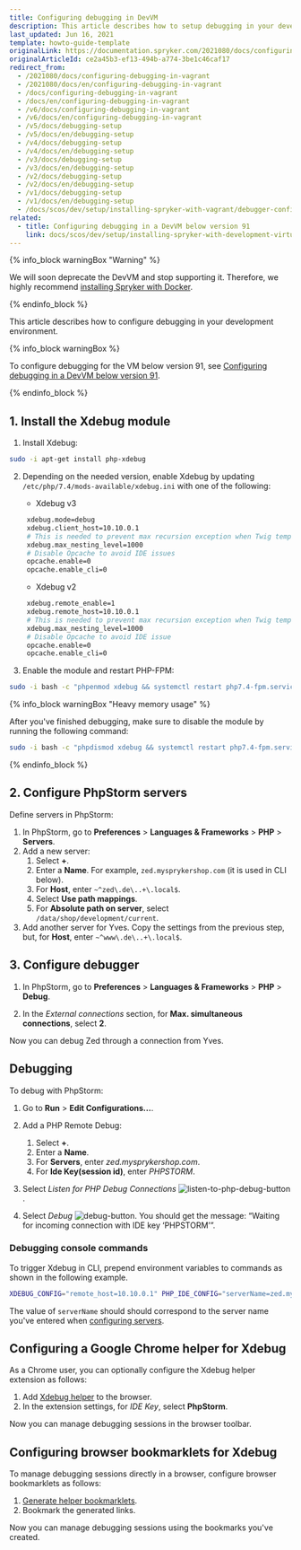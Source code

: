 ```yaml
---
title: Configuring debugging in DevVM
description: This article describes how to setup debugging in your development environment.
last_updated: Jun 16, 2021
template: howto-guide-template
originalLink: https://documentation.spryker.com/2021080/docs/configuring-debugging-in-vagrant
originalArticleId: ce2a45b3-ef13-494b-a774-3be1c46caf17
redirect_from:
  - /2021080/docs/configuring-debugging-in-vagrant
  - /2021080/docs/en/configuring-debugging-in-vagrant
  - /docs/configuring-debugging-in-vagrant
  - /docs/en/configuring-debugging-in-vagrant
  - /v6/docs/configuring-debugging-in-vagrant
  - /v6/docs/en/configuring-debugging-in-vagrant
  - /v5/docs/debugging-setup
  - /v5/docs/en/debugging-setup
  - /v4/docs/debugging-setup
  - /v4/docs/en/debugging-setup
  - /v3/docs/debugging-setup
  - /v3/docs/en/debugging-setup
  - /v2/docs/debugging-setup
  - /v2/docs/en/debugging-setup
  - /v1/docs/debugging-setup
  - /v1/docs/en/debugging-setup
  - /docs/scos/dev/setup/installing-spryker-with-vagrant/debugger-configuration/configuring-debugging-in-vagrant.html
related:
  - title: Configuring debugging in a DevVM below version 91
    link: docs/scos/dev/setup/installing-spryker-with-development-virtual-machine/configuring-debugging-in-devvm/configuring-debugging-in-a-devvm-below-version-91.html
---
```

{% info_block warningBox "Warning" %}

We will soon deprecate the DevVM and stop supporting it. Therefore, we highly recommend [installing Spryker with Docker](/docs/scos/dev/setup/installing-spryker-with-docker/installing-spryker-with-docker.html).

{% endinfo_block %}

This article describes how to configure debugging in your development environment.

{% info_block warningBox %}

To configure debugging for the VM below version 91, see [Configuring debugging in a DevVM below version 91](/docs/scos/dev/setup/installing-spryker-with-development-virtual-machine/configuring-debugging-in-devvm/configuring-debugging-in-a-devvm-below-version-91.html).

{% endinfo_block %}

## 1. Install the Xdebug module

1. Install Xdebug:

```bash
sudo -i apt-get install php-xdebug
```

2. Depending on the needed version, enable Xdebug by updating `/etc/php/7.4/mods-available/xdebug.ini` with one of the following:

    * Xdebug v3

    ```bash
     xdebug.mode=debug
     xdebug.client_host=10.10.0.1
     # This is needed to prevent max recursion exception when Twig templates are very complicated
     xdebug.max_nesting_level=1000
     # Disable Opcache to avoid IDE issues
     opcache.enable=0
     opcache.enable_cli=0
    ```

    * Xdebug v2

    ```bash
     xdebug.remote_enable=1
     xdebug.remote_host=10.10.0.1
     # This is needed to prevent max recursion exception when Twig templates are very complicated
     xdebug.max_nesting_level=1000
     # Disable Opcache to avoid IDE issue
     opcache.enable=0
     opcache.enable_cli=0
    ```


3. Enable the module and restart PHP-FPM:

```bash
sudo -i bash -c "phpenmod xdebug && systemctl restart php7.4-fpm.service"
```

{% info_block warningBox "Heavy memory usage" %}

After you've finished debugging, make sure to disable the module by running the following command:

```bash
sudo -i bash -c "phpdismod xdebug && systemctl restart php7.4-fpm.service"
```

{% endinfo_block %}

## 2. Configure PhpStorm servers

Define servers in PhpStorm:

1. In PhpStorm, go to **Preferences** > **Languages & Frameworks** > **PHP** > **Servers**.
2. Add a new server:
    1. Select **+**.
    2. Enter a **Name**. For example, `zed.mysprykershop.com` (it is used in CLI below).
    3. For **Host**, enter `~^zed\.de\..+\.local$`.
    4. Select **Use path mappings**.
    5. For **Absolute path on server**, select `/data/shop/development/current`.
3. Add another server for Yves. Copy the settings from the previous step, but, for **Host**, enter `~^www\.de\..+\.local$`.


## 3. Configure debugger

1. In PhpStorm, go to **Preferences** > **Languages & Frameworks** > **PHP** > **Debug**.

2. In the *External connections* section, for **Max. simultaneous connections**, select **2**.

Now you can debug Zed through a connection from Yves.

## Debugging

To debug with PhpStorm:

1. Go to **Run** > **Edit Configurations…**.
2. Add a PHP Remote Debug:
    1.  Select **+**.
    2. Enter a **Name**.
    3. For **Servers**, enter *zed.mysprykershop.com*.
    4. For **Ide Key(session id)**, enter *PHPSTORM*.
3. Select *Listen for PHP Debug Connections* ![listen-to-php-debug-button](https://spryker.s3.eu-central-1.amazonaws.com/docs/Developer+Guide/Installation/Debugging/Configuring+debugging+in+Vagrant/listen-php-debug-connections.png).

4. Select *Debug* ![debug-button](https://spryker.s3.eu-central-1.amazonaws.com/docs/Developer+Guide/Installation/Debugging/Configuring+debugging+in+Vagrant/debug-button.png). You should get the message: “Waiting for incoming connection with IDE key ‘PHPSTORM’”.

### Debugging console commands

To trigger Xdebug in CLI, prepend environment variables to commands as shown in the following example.

```bash
XDEBUG_CONFIG="remote_host=10.10.0.1" PHP_IDE_CONFIG="serverName=zed.mysprykershop.com" vendor/bin/console <command>
```

The value of `serverName` should should correspond to the server name you've entered when [configuring servers](#configure-phpstorm-servers).

## Configuring a Google Chrome helper for Xdebug

As a Chrome user, you can optionally configure the Xdebug helper extension as follows:

1. Add [Xdebug helper](https://chrome.google.com/webstore/detail/xdebug-helper/eadndfjplgieldjbigjakmdgkmoaaaoc?hl=en) to the browser.
2. In the extension settings, for *IDE Key*, select **PhpStorm**.

Now you can manage debugging sessions in the browser toolbar.

## Configuring browser bookmarklets for Xdebug

To manage debugging sessions directly in a browser, configure browser bookmarklets as follows:
1. [Generate helper bookmarklets](http://www.jetbrains.com/phpstorm/marklets/).
2. Bookmark the generated links.

Now you can manage debugging sessions using the bookmarks you've created.
